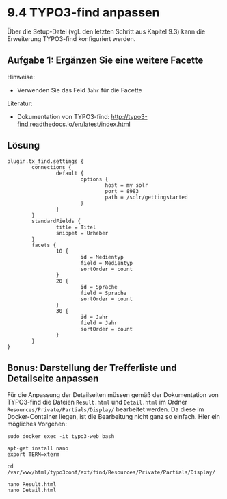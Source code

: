 # 9.4 TYPO3-find anpassen

Über die Setup-Datei (vgl. den letzten Schritt aus Kapitel 9.3) kann die Erweiterung TYPO3-find konfiguriert werden.

## Aufgabe 1: Ergänzen Sie eine weitere Facette

Hinweise:

* Verwenden Sie das Feld ```Jahr``` für die Facette

Literatur:

* Dokumentation von TYPO3-find: http://typo3-find.readthedocs.io/en/latest/index.html

## Lösung

```
plugin.tx_find.settings {
        connections {
                default {
                        options {
                                host = my_solr
                                port = 8983
                                path = /solr/gettingstarted
                        }
                }
        }
        standardFields {
                title = Titel
                snippet = Urheber
        }
        facets {
                10 {
                        id = Medientyp
                        field = Medientyp
                        sortOrder = count
                }
                20 {
                        id = Sprache
                        field = Sprache
                        sortOrder = count
                }
                30 {
                        id = Jahr
                        field = Jahr
                        sortOrder = count
                }
        }
}
```

## Bonus: Darstellung der Trefferliste und Detailseite anpassen

Für die Anpassung der Detailseiten müssen gemäß der Dokumentation von TYPO3-find die Dateien ```Result.html``` und ```Detail.html``` im Ordner ```Resources/Private/Partials/Display/``` bearbeitet werden. Da diese im Docker-Container liegen, ist die Bearbeitung nicht ganz so einfach. Hier ein mögliches Vorgehen:

```
sudo docker exec -it typo3-web bash

apt-get install nano
export TERM=xterm

cd /var/www/html/typo3conf/ext/find/Resources/Private/Partials/Display/

nano Result.html
nano Detail.html
```
